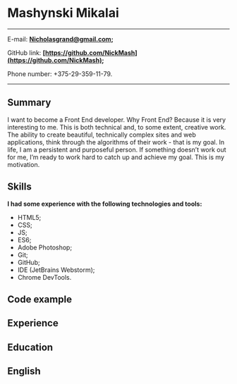 Mashynski Mikalai
=================

-------------------     ----------------------------
E-mail:                        **Nicholasgrand@gmail.com;**

GitHub link:                   **[https://github.com/NickMash](https://github.com/NickMash);**

Phone number:                  +375-29-359-11-79.
-------------------     ----------------------------

Summary
---------
I want to become a Front End developer. Why Front End? Because it is very interesting to me. This is both technical and, to some extent, creative work. The ability to create beautiful, technically complex sites and web applications, think through the algorithms of their work - that is my goal. In life, I am a persistent and purposeful person. If something doesn’t work out for me, I’m ready to work hard to catch up and achieve my goal. This is my motivation.

Skills
----------

**I had some experience with the following technologies and tools:**


* HTML5;
* CSS;
* JS;
* ES6;
* Adobe Photoshop;
* Git;
* GitHub;
* IDE (JetBrains Webstorm);
* Chrome DevTools.


Code example
--------------------

Experience
----------------------------------------

Education
----------------------------------------

English
----------------------------------------
